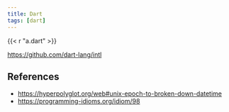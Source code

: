 ```yaml
---
title: Dart
tags: [dart]
---
```


{{< r "a.dart" >}}

<https://github.com/dart-lang/intl>

## References

- <https://hyperpolyglot.org/web#unix-epoch-to-broken-down-datetime>
- <https://programming-idioms.org/idiom/98>
